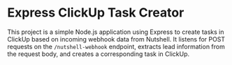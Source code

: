 # Express ClickUp Task Creator

This project is a simple Node.js application using Express to create tasks in ClickUp based on incoming webhook data from Nutshell. It listens for POST requests on the `/nutshell-webhook` endpoint, extracts lead information from the request body, and creates a corresponding task in ClickUp.


